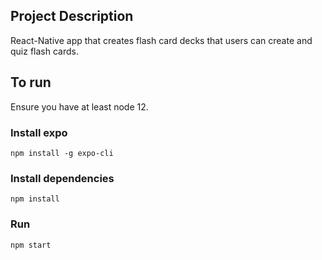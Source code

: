 ## Project Description

React-Native app that creates flash card decks that users can create and quiz flash cards.

## To run

Ensure you have at least node 12.

### Install expo

`npm install -g expo-cli`

### Install dependencies

`npm install`

### Run

`npm start`

